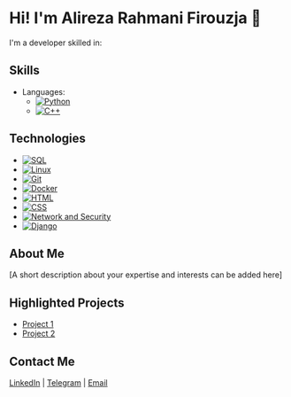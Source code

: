 # Hi! I'm Alireza Rahmani Firouzja 👋

I'm a developer skilled in:

## Skills
- Languages: 
  - [![Python](https://img.icons8.com/color/48/000000/python.png)](https://github.com/arf1383)
  - [![C++](https://img.icons8.com/color/48/000000/c-plus-plus-logo.png)](https://github.com/arf1383)

## Technologies
- [![SQL](https://img.icons8.com/ios-filled/50/000000/sql.png)](https://github.com/arf1383)
- [![Linux](https://img.icons8.com/ios-filled/50/000000/linux.png)](https://github.com/arf1383)
- [![Git](https://img.icons8.com/ios-filled/50/000000/git.png)](https://github.com/arf1383)
- [![Docker](https://img.icons8.com/ios-filled/50/000000/docker.png)](https://github.com/arf1383)
- [![HTML](https://img.icons8.com/ios-filled/50/000000/html-5.png)](https://github.com/arf1383)
- [![CSS](https://img.icons8.com/ios-filled/50/000000/css3.png)](https://github.com/arf1383)
- [![Network and Security](https://img.icons8.com/ios-filled/50/000000/network.png)](https://github.com/arf1383)
- [![Django](https://img.icons8.com/ios-filled/50/000000/django.png)](https://github.com/arf1383)

## About Me
[A short description about your expertise and interests can be added here]

## Highlighted Projects
- [Project 1](project-link)
- [Project 2](project-link)

## Contact Me
[LinkedIn](https://shorturl.at/9uxw6) | [Telegram](https://t.me/Alireza8366) | [Email](mailto:arf.firouzja1583@gmail.com)

